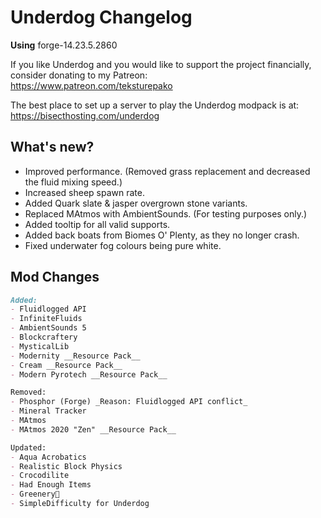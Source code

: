 # Underdog Changelog

**Using** forge-14.23.5.2860

If you like Underdog and you would like to support the project financially, consider donating to my Patreon: \
<https://www.patreon.com/teksturepako>

The best place to set up a server to play the Underdog modpack is at: \
<https://bisecthosting.com/underdog>

## What's new?

- Improved performance. (Removed grass replacement and decreased the fluid mixing speed.)
- Increased sheep spawn rate.
- Added Quark slate & jasper overgrown stone variants.
- Replaced MAtmos with AmbientSounds. (For testing purposes only.)
- Added tooltip for all valid supports.
- Added back boats from Biomes O' Plenty, as they no longer crash.
- Fixed underwater fog colours being pure white.

## Mod Changes

```markdown
Added:
- Fluidlogged API
- InfiniteFluids
- AmbientSounds 5
- Blockcraftery
- MysticalLib
- Modernity __Resource Pack__
- Cream __Resource Pack__
- Modern Pyrotech __Resource Pack__

Removed:
- Phosphor (Forge) _Reason: Fluidlogged API conflict_
- Mineral Tracker
- MAtmos
- MAtmos 2020 "Zen" __Resource Pack__

Updated:
- Aqua Acrobatics
- Realistic Block Physics
- Crocodilite
- Had Enough Items
- Greenery🌿
- SimpleDifficulty for Underdog
```

